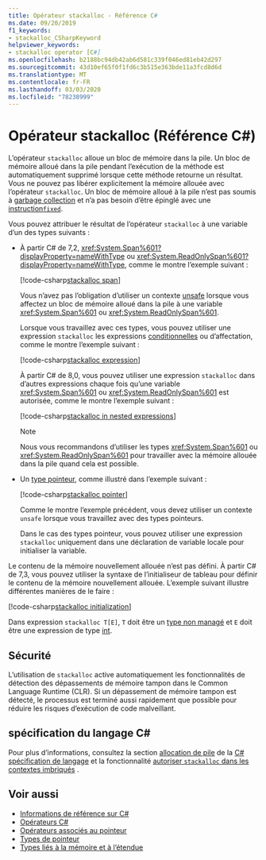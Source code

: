 ```yaml
---
title: Opérateur stackalloc - Référence C#
ms.date: 09/20/2019
f1_keywords:
- stackalloc_CSharpKeyword
helpviewer_keywords:
- stackalloc operator [C#]
ms.openlocfilehash: b2188bc94db42ab6d581c339f046ed81eb42d297
ms.sourcegitcommit: 43d10ef65f0f1fd6c3b515e363bde11a3fcd8d6d
ms.translationtype: MT
ms.contentlocale: fr-FR
ms.lasthandoff: 03/03/2020
ms.locfileid: "78238999"
---
```

# <a name="stackalloc-operator-c-reference"></a>Opérateur stackalloc (Référence C#)

L’opérateur `stackalloc` alloue un bloc de mémoire dans la pile. Un bloc de mémoire alloué dans la pile pendant l’exécution de la méthode est automatiquement supprimé lorsque cette méthode retourne un résultat. Vous ne pouvez pas libérer explicitement la mémoire allouée avec l’opérateur `stackalloc`. Un bloc de mémoire alloué à la pile n’est pas soumis à [garbage collection](../../../standard/garbage-collection/index.md) et n’a pas besoin d’être épinglé avec une [instruction`fixed`](../keywords/fixed-statement.md).

Vous pouvez attribuer le résultat de l’opérateur `stackalloc` à une variable d’un des types suivants :

- À partir C# de 7,2, <xref:System.Span%601?displayProperty=nameWithType> ou <xref:System.ReadOnlySpan%601?displayProperty=nameWithType>, comme le montre l’exemple suivant :

  [!code-csharp[stackalloc span](~/samples/snippets/csharp/language-reference/operators/StackallocOperator.cs#AssignToSpan)]

  Vous n’avez pas l’obligation d’utiliser un contexte [unsafe](../keywords/unsafe.md) lorsque vous affectez un bloc de mémoire alloué dans la pile à une variable <xref:System.Span%601> ou <xref:System.ReadOnlySpan%601>.

  Lorsque vous travaillez avec ces types, vous pouvez utiliser une expression `stackalloc` les expressions [conditionnelles](conditional-operator.md) ou d’affectation, comme le montre l’exemple suivant :

  [!code-csharp[stackalloc expression](~/samples/snippets/csharp/language-reference/operators/StackallocOperator.cs#AsExpression)]

  À partir C# de 8,0, vous pouvez utiliser une expression `stackalloc` dans d’autres expressions chaque fois qu’une variable <xref:System.Span%601> ou <xref:System.ReadOnlySpan%601> est autorisée, comme le montre l’exemple suivant :

  [!code-csharp[stackalloc in nested expressions](~/samples/snippets/csharp/language-reference/operators/StackallocOperator.cs#Nested)]

  > [!NOTE]
  > Nous vous recommandons d’utiliser les types <xref:System.Span%601> ou <xref:System.ReadOnlySpan%601> pour travailler avec la mémoire allouée dans la pile quand cela est possible.

- Un [type pointeur](../../programming-guide/unsafe-code-pointers/pointer-types.md), comme illustré dans l’exemple suivant :

  [!code-csharp[stackalloc pointer](~/samples/snippets/csharp/language-reference/operators/StackallocOperator.cs#AssignToPointer)]

  Comme le montre l’exemple précédent, vous devez utiliser un contexte `unsafe` lorsque vous travaillez avec des types pointeurs.

  Dans le cas des types pointeur, vous pouvez utiliser une expression `stackalloc` uniquement dans une déclaration de variable locale pour initialiser la variable.

Le contenu de la mémoire nouvellement allouée n’est pas défini. À partir C# de 7,3, vous pouvez utiliser la syntaxe de l’initialiseur de tableau pour définir le contenu de la mémoire nouvellement allouée. L’exemple suivant illustre différentes manières de le faire :

[!code-csharp[stackalloc initialization](~/samples/snippets/csharp/language-reference/operators/StackallocOperator.cs#StackallocInit)]

Dans expression `stackalloc T[E]`, `T` doit être un [type non managé](../builtin-types/unmanaged-types.md) et `E` doit être une expression de type [int](../builtin-types/integral-numeric-types.md).

## <a name="security"></a>Sécurité

L’utilisation de `stackalloc` active automatiquement les fonctionnalités de détection des dépassements de mémoire tampon dans le Common Language Runtime (CLR). Si un dépassement de mémoire tampon est détecté, le processus est terminé aussi rapidement que possible pour réduire les risques d’exécution de code malveillant.

## <a name="c-language-specification"></a>spécification du langage C#

Pour plus d’informations, consultez la section [allocation de pile](~/_csharplang/spec/unsafe-code.md#stack-allocation) de la [ C# spécification de langage](~/_csharplang/spec/introduction.md) et la fonctionnalité [autoriser `stackalloc` dans les contextes imbriqués](~/_csharplang/proposals/csharp-8.0/nested-stackalloc.md) .

## <a name="see-also"></a>Voir aussi

- [Informations de référence sur C#](../index.md)
- [Opérateurs C#](index.md)
- [Opérateurs associés au pointeur](pointer-related-operators.md)
- [Types de pointeur](../../programming-guide/unsafe-code-pointers/pointer-types.md)
- [Types liés à la mémoire et à l’étendue](../../../standard/memory-and-spans/index.md)
